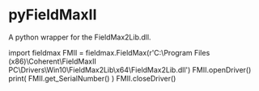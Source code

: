 # pyFieldMaxII
A python wrapper for the FieldMax2Lib.dll.

import fieldmax 
FMII = fieldmax.FieldMax(r'C:\Program Files (x86)\Coherent\FieldMaxII PC\Drivers\Win10\FieldMax2Lib\x64\FieldMax2Lib.dll')
FMII.openDriver()
print( FMII.get_SerialNumber() )
FMII.closeDriver()
